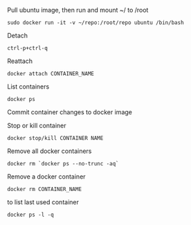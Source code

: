 Pull ubuntu image, then run and mount ~/ to /root

`sudo docker run -it -v ~/repo:/root/repo ubuntu /bin/bash`

Detach

`ctrl-p+ctrl-q`

Reattach

`docker attach CONTAINER_NAME`

List containers

`docker ps`

Commit container changes to docker image


Stop or kill container

``docker stop/kill CONTAINER NAME``

Remove all docker containers

``docker rm `docker ps --no-trunc -aq` ``

Remove a docker container

``docker rm CONTAINER_NAME``

to list last used container

``docker ps -l -q``
